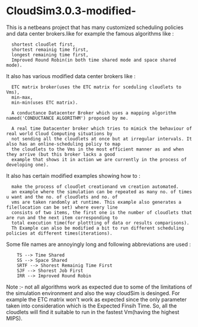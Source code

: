 CloudSim3.0.3-modified-
=======================

This is a netbeans project that has many customized scheduling policies and data center brokers.like for example the famous algorithms like  :

      shortest cloudlet first, 
      shortest remainig time first,
      longest remaining time first,
      Improved Round Robin(in both time shared mode and space shared mode).


It also has various modified data center brokers like :

      ETC matrix broker(uses the ETC matrix for sceduling cloudlets to Vms), 
      min-max, 
      min-min(uses ETC matrix). 
      
      A conductance Datacenter Broker which uses a mapping algorithm named('CONDUCTANCE ALGORITHM') proposed by me.

      A real time Datacenter broker which tries to mimick the behaviour of real world Cloud Computing situations by  
      not sending all the cloudlets at once but at irregular intervals. It also has an online-scheduling policy to map 
      the cloudlets to the Vms in the most efficient manner as and when they arrive (but this broker lacks a good      
      example that shows it in action we are currently in the process of developing one).


It also has certain modified examples showing how to :

      make the process of cloudlet creationand vm creation automated. 
      an example where the simulation can be repeated as many no. of times u want and the no. of cloudlets and no. of  
      vms are taken randomly at runtime. This example also generates a file(location can be set) where every line 
      consists of two items, the first one is the number of cloudlets that are run and the next item corresponding to
      total execution time(for plottting of data or results comparisons).
      Th Example can also be modified a bit to run different scheduling policies at different times(iterations).

Some file names are annoyingly long and following abbreviations are used :
      
        TS --> Time Shared
        SS --> Space Shared
        SRTF --> Shorest Remainig Time First
        SJF --> Shorest Job First
        IRR --> Improved Round Robin
        
Note :- not all algorithms work as expected due to some of the limitations of the simulation environment and also the way cloudSim is desinged. For example the ETC matrix won't work as expected since the only parameter taken into consideration which is the Expected Finsih Time. So, all the cloudlets will find it suitable to run in the fastest Vm(having the highest MIPS).

